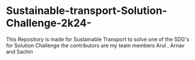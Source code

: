 # Sustainable-transport-Solution-Challenge-2k24-
This Repository is made for Sustainable Transport to solve one of the SDG's for Solution Challenge the contributors are my team members Arul , Arnav and Sachin   
